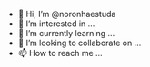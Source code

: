 - 👋 Hi, I’m @noronhaestuda
- 👀 I’m interested in ...
- 🌱 I’m currently learning ...
- 💞️ I’m looking to collaborate on ...
- 📫 How to reach me ...

<!---
noronhaestuda/noronhaestuda is a ✨ special ✨ repository because its `README.md` (this file) appears on your GitHub profile.
You can click the Preview link to take a look at your changes.
--->

